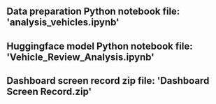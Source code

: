 ## Data preparation Python notebook file: 'analysis_vehicles.ipynb'
## Huggingface model Python notebook file: 'Vehicle_Review_Analysis.ipynb'
## Dashboard screen record zip file: 'Dashboard Screen Record.zip'
